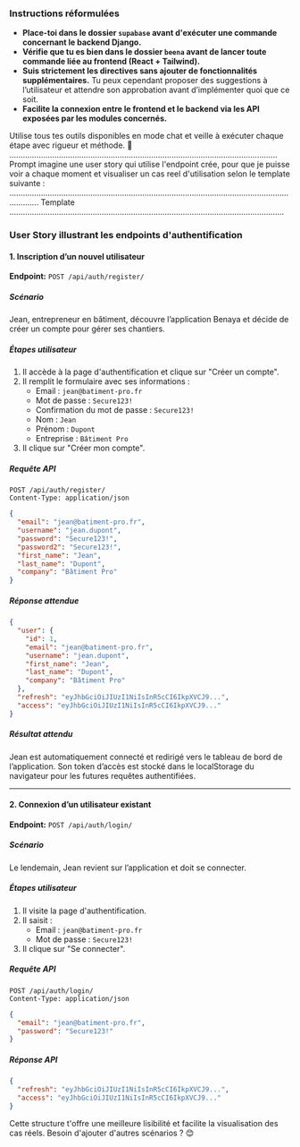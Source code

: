 ### Instructions réformulées
- **Place-toi dans le dossier `supabase` avant d'exécuter une commande concernant le backend Django.**  
- **Vérifie que tu es bien dans le dossier `beena` avant de lancer toute commande liée au frontend (React + Tailwind).**  
- **Suis strictement les directives sans ajouter de fonctionnalités supplémentaires.** Tu peux cependant proposer des suggestions à l’utilisateur et attendre son approbation avant d’implémenter quoi que ce soit.  
- **Facilite la connexion entre le frontend et le backend via les API exposées par les modules concernés.**  

Utilise tous tes outils disponibles en mode chat et veille à exécuter chaque étape avec rigueur et méthode. 🚀
.......................................................................................................................
Prompt 
imagine une user story qui utilise l'endpoint crée, pour que je puisse voir a chaque moment et visualiser un cas reel d'utilisation selon
le template suivante :
.........................................................................................................................................
Template
..........................................................................................................................
### User Story illustrant les endpoints d'authentification
#### 1. Inscription d’un nouvel utilisateur  
**Endpoint:** `POST /api/auth/register/`  
##### Scénario  
Jean, entrepreneur en bâtiment, découvre l’application Benaya et décide de créer un compte pour gérer ses chantiers.  

##### Étapes utilisateur  
1. Il accède à la page d'authentification et clique sur "Créer un compte".  
2. Il remplit le formulaire avec ses informations :  
   - Email : `jean@batiment-pro.fr`  
   - Mot de passe : `Secure123!`  
   - Confirmation du mot de passe : `Secure123!`  
   - Nom : `Jean`  
   - Prénom : `Dupont`  
   - Entreprise : `Bâtiment Pro`  
3. Il clique sur "Créer mon compte".  

##### Requête API  
```http
POST /api/auth/register/
Content-Type: application/json
```
```json
{
  "email": "jean@batiment-pro.fr",
  "username": "jean.dupont",
  "password": "Secure123!",
  "password2": "Secure123!",
  "first_name": "Jean",
  "last_name": "Dupont",
  "company": "Bâtiment Pro"
}
```
##### Réponse attendue  
```json
{
  "user": {
    "id": 1,
    "email": "jean@batiment-pro.fr",
    "username": "jean.dupont",
    "first_name": "Jean",
    "last_name": "Dupont",
    "company": "Bâtiment Pro"
  },
  "refresh": "eyJhbGciOiJIUzI1NiIsInR5cCI6IkpXVCJ9...",
  "access": "eyJhbGciOiJIUzI1NiIsInR5cCI6IkpXVCJ9..."
}
```
##### Résultat attendu  
Jean est automatiquement connecté et redirigé vers le tableau de bord de l’application. Son token d’accès est stocké dans le localStorage du navigateur pour les futures requêtes authentifiées.

---

#### 2. Connexion d’un utilisateur existant  
**Endpoint:** `POST /api/auth/login/`  
##### Scénario  
Le lendemain, Jean revient sur l’application et doit se connecter.  

##### Étapes utilisateur  
1. Il visite la page d'authentification.  
2. Il saisit :  
   - Email : `jean@batiment-pro.fr`  
   - Mot de passe : `Secure123!`  
3. Il clique sur "Se connecter".  

##### Requête API  
```http
POST /api/auth/login/
Content-Type: application/json
```
```json
{
  "email": "jean@batiment-pro.fr",
  "password": "Secure123!"
}
```
##### Réponse API  
```json
{
  "refresh": "eyJhbGciOiJIUzI1NiIsInR5cCI6IkpXVCJ9...",
  "access": "eyJhbGciOiJIUzI1NiIsInR5cCI6IkpXVCJ9..."
}
```
Cette structure t'offre une meilleure lisibilité et facilite la visualisation des cas réels. Besoin d'ajouter d'autres scénarios ? 😊
